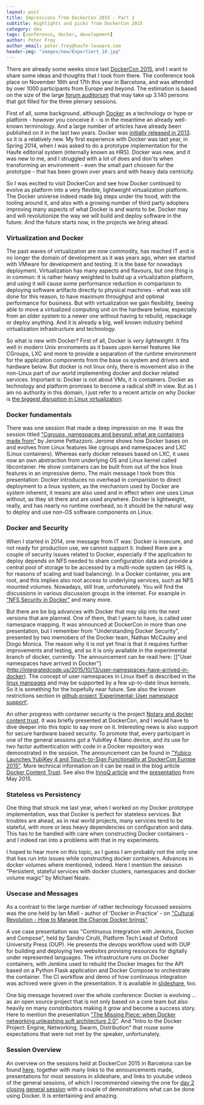 ```yaml
---
layout: post
title: Impressions from DockerCon 2015 - Part 2
subtitle: Highlights and picks from DockerCon 2015
category: dev
tags: [conference, docker, development]
author: Peter Frey
author_email: peter.frey@haufe-lexware.com
header-img: "images/new/Exportiert_18.jpg"
---
```


There are already some weeks since last [DockerCon 2015](http://europe-2015.dockercon.com/), and I want to share some ideas and thoughts that I took from there. The conference took place on November 16th and 17th this year in Barcelona, and was attended by over 1000 participants from Europe and beyond. The estimation is based on the size of the large [forum auditorium](http://www.ccib.es/spaces/forum-auditorium) that may take up 3.140 persons that got filled for the three plenary sessions.

First of all, some background, although [Docker](https://www.docker.com/what-docker) as a technology or hype or platform - however you conceive it - is in the meantime an already well-known terminology. And a large number of articles have already been published on it in the last two years. Docker was [initially released in 2013](https://en.wikipedia.org/wiki/Docker_\(software\)#History). so it is a relatively new. My first experience with Docker was last year, in Spring 2014, when I was asked to do a prototype implementation for the Haufe editorial system (internally known as HRS). Docker was new, and it was new to me, and I struggled with a lot of does and don'ts when transforming an environment - even the small part choosen for the prototype - that has been grown over years and with heavy data centricity.

So I was excited to visit DockerCon and see how Docker continued to evolve as platform into a very flexible, lightweight virtualization platform. The Docker universe indeed made big steps under the hood, with the tooling around it, and also with a growing number of third party adopters improving many aspects of what Docker is and wants to be. Docker may and will revolutionize the way we will build and deploy software in the future. And the future starts now, in the projects we bring ahead.

### Virtualization and Docker

The past waves of virtualization are now commodity, has reached IT and is no longer the domain of development as it was years ago, when we started with VMware for development and testing. It is the base for nowadays deployment. Virtualization has many aspects and flavours, but one thing is in common: it is rather heavy weighted to build up a virtualization platform, and using it will cause some performance reduction in comparision to deploying software artifacts directly to physical machines - what was still done for this reason, to have maximum throughput and optimal performance for business. But with virtualization we gain flexibility, beeing able to move a virtualized computing unit on the hardware below, especially from an older system to a newer one without having to rebuild, repackage or deploy anything. And it is already a big, well known industry behind virtualization infrastructure and technology.

So what is new with Docker? First of all, Docker is *very lightweight*. It fits well in modern Unix enviroments as it bases upon kernel features like CGroups, LXC and more to provide a separation of the runtime environment for the application components from the base os system and drivers and hardware below. But docker is not linux only, there is movement also in the non-Linux part of our world implementing docker and docker related services. Important is: Docker is not about VMs, it is containers. Docker as technology and platform promises to become a radical shift in view. But as I am no authority in this domain, I just refer to a recent article on why Docker is [the biggest disruption in Linux virtualization](http://www.nextplatform.com/2015/11/06/linux-containers-will-disrupt-virtualization-incumbents/).

### Docker fundamentals

There was one session that made a deep impression on me. It was the session titled ["Cgroups, namespaces and beyond: what are containers made from"](http://de.slideshare.net/Docker/cgroups-namespaces-and-beyond-what-are-containers-made-from) by Jerome Pettazzoni. Jerome shows how Docker bases on and evolves from Linux features like cgroups and namespaces and LXC (Linux containers). Whereas early docker releases based on LXC, it uses now an own abstraction from underlying OS and Linux kernel called libcontainer. He show containers can be built from out of the box linus features in an impressive demo. The main message I took from this presentation: Docker introduces no overhead in comparision to direct deployment to a linux system, as the mechanism used by Docker are system inherent, it means are also used and in effect when one uses Linux without, as they sit there and are used anywhere. Docker is lightweight, really, and has nearly no runtime overhead, so it should be the natural way to deploy and use non-OS software components on Linux. 

### Docker and Security

When I started in 2014, one message from IT was: Docker is insecure, and not ready for production use, we cannot support it. Indeed there are a couple of security issues related to Docker, especially if the application to deploy depends on NFS needed to share configuration data and provide a central pool of storage to be accessed by a multi-node system (as HRS is, for reasons of scaling and load balancing). In a Docker container, you are root, and this implies also root access to underlying services, such as NFS mounted volumes. Nowadays, still true, unfortunately. You will find the discussions in various discussion groups in the internet. For example in ["NFS Security in Docker"](https://groups.google.com/forum/#!topic/docker-user/baFYhFZp0Uw) and many more.

But there are be big advances with Docker that may slip into the  next versions that are planned. One of them, that I yearn to have, is called user namespace mapping. It was announced at DockerCon in more than one presentation, but I remember from "Understanding Docker Security", presented by two memobers of the Docker team, Nathan McCauley and Diogo Monica. The reason why it is not yet final is that it requires further improvements and testing, and so it is only available in the experimental branch of docker, currently. 
The announcement can be read here: []"User namespaces have arrived in Docker"] (http://integratedcode.us/2015/10/13/user-namespaces-have-arrived-in-docker). The concept of user namespaces in Linux itself is described in the [linux manpages](http://man7.org/linux/man-pages/man7/user_namespaces.7.html) and may be supported by a few up-to-date linux kernels. So it is something for the hopefully near future. See also the known restrictions section in [github project 'Experimental: User namespace support'](https://github.com/docker/docker/blob/master/experimental/userns.md).

An other progress with container security is the project [Notary and docker content trust](https://github.com/docker/notary). It was briefly presented at DockerCon, and I would have to dive deeper into this topic to say more on it. Interesting news is also support for secure hardware based security. To promote that, every participant in one of the general sessions got a YubiKey 4 Nano device, and its use for two factor authentication with code in a Docker repository was demonstrated in the session. The announcement can be found in ["Yubico Launches YubiKey 4 and Touch-to-Sign Functionality at DockerCon Europe 2015"](http://www.marketwired.com/press-release/yubico-launches-yubikey-4-and-touch-to-sign-functionality-at-dockercon-europe-2015-2073790.htm). 
More technical information on it can be read in the blog article [Docker Content Trust](https://blog.docker.com/2015/08/content-trust-docker-1-8/). 
See also the [InnoQ article](http://www.infoq.com/news/2015/11/docker-security-containers) and the [presentation](https://blog.docker.com/2015/05/understanding-docker-security-and-best-practices/) from May 2015.

### Stateless vs Persistency

One thing that struck me last year, when I worked on my Docker prototype implementation, was that Docker is perfect for stateless services. But troubles are ahead, as in real world projects, many services tend to be stateful, with more or less heavy dependencies on configuration and data. This has to be handled with care when constructing Docker containers - and I indeed ran into a problems with that in my experiments.

I hoped to hear more on this topic, as I guess I am probably not the only one that has run into issues while constructing docker containers.
Advances in docker volumes where mentioned, indeed. Here I mention the session "Persistent, stateful services with docker clusters, namespaces and docker volume magic" by Michael Neale.

### Usecase and Messages
As a contrast to the large number of rather technology focussed sessions was the one held by Ian Miell - author of 'Docker in Practice' - on ["Cultural Revolution - How to Manage the Change Docker brings"](http://de.slideshare.net/Docker/cultural-revolution-how-to-mange-the-change-docker-brings)

A use case presentation was "Continuous Integration with Jenkins, Docker and Compose", held by Sandro Cirulli, Platform Tech Lead of Oxford University Press (OUP). He presents the devops workflow used with OUP for building and deploying two websites provising resources for digitally under represented languages. The infrastructure runs on Docker containers, with Jenkins used to rebuild the Docker Images for the API based on a Python Flask application and Docker Compose to orchestrate the container. The CI workflow and demo of how continuous integration was achived were given in the presentation. It is available in [slideshare](http://de.slideshare.net/Docker/continuous-integration-with-jenkins-docker-and-compose), too.
 
One big message hovered over the whole conference: Docker is evolving ... as an open source project that is not only based on a core team but also heavily on many constributors making it grow and become a success story. Here to mention the presentation ["The Missing Piece: when Docker networking unleashing soft architecture 2.0"](http://de.slideshare.net/Docker/the-missing-piece-when-docker-networking-unleashing-soft-architecture-v15). And "Intro to the Docker Project: Engine, Networking, Swarm, Distribution" that rouse some expectations that were not met by the speaker, unfortunately.

### Session Overview
An overview on the sessions held at DockerCon 2015 in Barcelona can be found [here](https://github.com/ngtuna/dockercon-eu-2015/blob/master/README.md), together with many links to the announcements made, presentations for most sessions in slideshare, and links to youtube videos of the general sessions, of which I recommented viewing the one for [day 2 closing general session](https://www.youtube.com/watch?v=ZBcMy-_xuYk) with a couple of demonstrations what can be done using Docker. It is entertaining and amazing.

